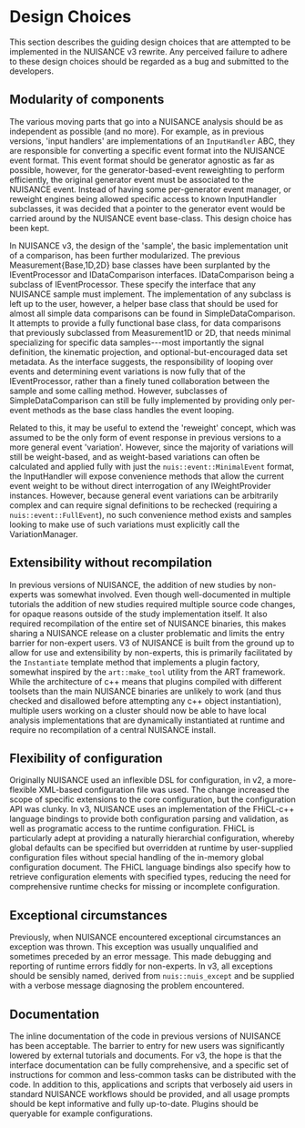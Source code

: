 # Design Choices

This section describes the guiding design choices that are attempted to be
implemented in the NUISANCE v3 rewrite. Any perceived failure to adhere to these design choices should be regarded as a bug and submitted to the developers.

## Modularity of components

The various moving parts that go into a NUISANCE analysis should be as independent as possible (and no more). For example, as in previous versions, 'input handlers' are implementations of an `InputHandler` ABC, they are responsible for converting a specific event format into the NUISANCE event format. This event format should be generator agnostic as far as possible, however, for the generator-based-event reweighting to perform efficiently, the original generator event must be associated to the NUISANCE event. Instead of having some per-generator event manager, or reweight engines being allowed specific access to known InputHandler subclasses, it was decided that a pointer to the generator event would be carried around by the NUISANCE event base-class. This design choice has been kept.

In NUISANCE v3, the design of the 'sample', the basic implementation unit of a comparison, has been further modularized. The previous Measurement{Base,1D,2D} base classes have been surplanted by the IEventProcessor and IDataComparison interfaces. IDataComparison being a subclass of IEventProcessor. These specify the interface that any NUISANCE sample must implement. The implementation of any subclass is left up to the user, however, a helper base class that should be used for almost all simple data comparisons can be found in SimpleDataComparison. It attempts to provide a fully functional base class, for data comparisons that previously subclassed from Measurement1D or 2D, that needs minimal specializing for specific data samples---most importantly the signal definition, the kinematic projection, and optional-but-encouraged data set metadata. As the interface suggests, the responsibility of looping over events and determining event variations is now fully that of the IEventProcessor, rather than a finely tuned collaboration between the sample and some calling method. However, subclasses of SimpleDataComparison can still be fully implemented by providing only per-event methods as the base class handles the event looping.

Related to this, it may be useful to extend the 'reweight' concept, which was assumed to be the only form of event response in previous versions to a more general event 'variation'. However, since the majority of variations will still be weight-based, and as weight-based variations can often be calculated and applied fully with just the `nuis::event::MinimalEvent` format, the InputHandler will expose convenience methods that allow the current event weight to be without direct interrogation of any IWeightProvider instances. However, because general event variations can be arbitrarily complex and can require signal definitions to be rechecked (requiring a `nuis::event::FullEvent`), no such convenience method exists and samples looking to make use of such variations must explicitly call the VariationManager.

## Extensibility without recompilation

In previous versions of NUISANCE, the addition of new studies by non-experts was somewhat involved. Even though well-documented in multiple tutorials the addition of new studies required multiple source code changes, for opaque reasons outside of the study implementation itself. It also required recompilation of the entire set of NUISANCE binaries, this makes sharing a NUISANCE release on a cluster problematic and limits the entry barrier for non-expert users. V3 of NUISANCE is built from the ground up to allow for use and extensibility by non-experts, this is primarily facilitated by the `Instantiate` template method that implements a plugin factory, somewhat inspired by the `art::make_tool` utility from the ART framework. While the architecture of c++ means that plugins compiled with different toolsets than the main NUISANCE binaries are unlikely to work (and thus checked and disallowed before attempting any c++ object instantiation), multiple users working on a cluster should now be able to have local analysis implementations that are dynamically instantiated at runtime and require no recompilation of a central NUISANCE install.

## Flexibility of configuration

Originally NUISANCE used an inflexible DSL for configuration, in v2, a more-flexible XML-based configuration file was used. The change increased the scope of specific extensions to the core configuration, but the configuration API was clunky. In v3, NUISANCE uses an implementation of the FHiCL-c++ language
bindings to provide both configuration parsing and validation, as well as programatic access to the runtime configuration. FHiCL is particularly adept at providing a naturally hierarchial configuration, whereby global defaults can be
specified but overridden at runtime by user-supplied configuration files without special handling of the in-memory global configuration document. The FHiCL language bindings also specify how to retrieve configuration elements with specified types, reducing the need for comprehensive runtime checks for missing or incomplete configuration.

## Exceptional circumstances

Previously, when NUISANCE encountered exceptional circumstances an exception was thrown. This exception was usually unqualified and sometimes preceded by an error message. This made debugging and reporting of runtime errors fiddly for non-experts. In v3, all exceptions should be sensibly named, derived from `nuis::nuis_except` and be supplied with a verbose message diagnosing the problem encountered.

## Documentation

The inline documentation of the code in previous versions of NUISANCE has been acceptable. The barrier to entry for new users was significantly lowered by external tutorials and documents. For v3, the hope is that the interface documentation can be fully comprehensive, and a specific set of instructions for common and less-common tasks can be distributed with the code. In addition to this, applications and scripts that verbosely aid users in standard NUISANCE workflows should be provided, and all usage prompts should be kept informative and fully up-to-date. Plugins should be queryable for example configurations.
